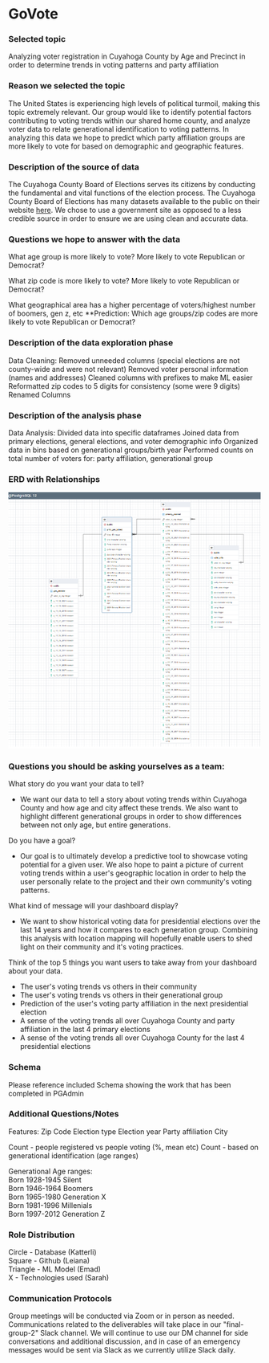 # GoVote

### Selected topic
Analyzing voter registration in Cuyahoga County by Age and Precinct in order to determine trends in voting patterns and party affiliation

### Reason we selected the topic
The United States is experiencing high levels of political turmoil, making this topic extremely relevant. Our group would like to identify potential factors contributing to voting trends within our shared home county, and analyze voter data to relate generational identification to voting patterns. In analyzing this data we hope to predict which party affiliation groups are more likely to vote for based on demographic and geographic features.

### Description of the source of data
The Cuyahoga County Board of Elections serves its citizens by conducting the fundamental and vital functions of the election process. The Cuyahoga County Board of Elections has many datasets available to the public on their website [here](https://boe.cuyahogacounty.gov/maps-and-data). We chose to use a government site as opposed to a less credible source in order to ensure we are using clean and accurate data. 



### Questions we hope to answer with the data

What age group is more likely to vote? More likely to vote Republican or Democrat?

What zip code is more likely to vote? More likely to vote Republican or Democrat?

What geographical area has a higher percentage of voters/highest number of boomers, gen z, etc
**Prediction: Which age groups/zip codes are more likely to vote Republican or Democrat?


### Description of the data exploration phase
Data Cleaning:
Removed unneeded columns (special elections are not county-wide and were not relevant)
Removed voter personal information (names and addresses)
Cleaned columns with prefixes to make ML easier
Reformatted zip codes to 5 digits for consistency (some were 9 digits)
Renamed Columns

### Description of the analysis phase
Data Analysis:
Divided data into specific dataframes
Joined data from primary elections, general elections, and voter demographic info
Organized data in bins based on generational groups/birth year
Performed counts on total number of voters for: party affiliation, generational group

### ERD with Relationships

!["ERD"](images/ERD_final.png)



### Questions you should be asking yourselves as a team:
What story do you want your data to tell? 
 - We want our data to tell a story about voting trends within Cuyahoga County and how age and city affect these trends. We also want to highlight different generational groups in order to show differences between not only age, but entire generations.

Do you have a goal? 
 - Our goal is to ultimately develop a predictive tool to showcase voting potential for a given user. We also hope to paint a picture of current voting trends within a user's geographic location in order to help the user personally relate to the project and their own community's voting patterns.

What kind of message will your dashboard display? 
 - We want to show historical voting data for presidential elections over the last 14 years and how it compares to each generation group. Combining this analysis with location mapping will hopefully enable users to shed light on their community and it's voting practices. 

Think of the top 5 things you want users to take away from your dashboard about your data.
- The user's voting trends vs others in their community
- The user's voting trends vs others in their generational group
- Prediction of the user's voting party affiliation in the next presidential election
- A sense of the voting trends all over Cuyahoga County and party affiliation in the last 4 primary elections
- A sense of the voting trends all over Cuyahoga County for the last 4 presidential elections


### Schema
Please reference included Schema showing the work that has been completed in PGAdmin




### Additional Questions/Notes

Features:
Zip Code
Election type
Election year
Party affiliation
City

Count - people registered vs people voting (%, mean etc)
Count - based on generational identification (age ranges)

Generational Age ranges:  
Born 1928-1945 Silent  
Born 1946-1964 Boomers  
Born 1965-1980 Generation X  
Born 1981-1996 Millenials  
Born 1997-2012 Generation Z  


### Role Distribution

Circle - Database (Katterli)  
Square - Github (Leiana)  
Triangle - ML Model (Emad)  
X - Technologies used (Sarah)  


### Communication Protocols

Group meetings will be conducted via Zoom or in person as needed. Communications related to the deliverables will take place in our "final-group-2" Slack channel. We will continue to use our DM channel for side conversations and additional discussion, and in case of an emergency messages would be sent via Slack as we currently utilize Slack daily.
